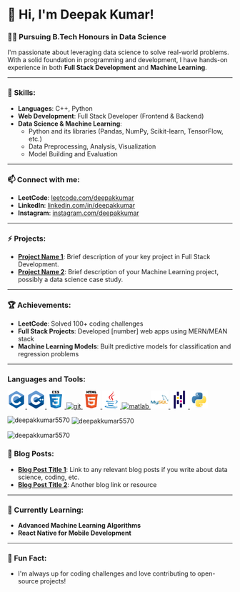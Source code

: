 # 👋 Hi, I'm Deepak Kumar!

### 🧑‍🎓 Pursuing B.Tech Honours in Data Science
I'm passionate about leveraging data science to solve real-world problems. With a solid foundation in programming and development, I have hands-on experience in both **Full Stack Development** and **Machine Learning**.

---

### 💼 Skills:
- **Languages**: C++, Python
- **Web Development**: Full Stack Developer (Frontend & Backend)
- **Data Science & Machine Learning**: 
  - Python and its libraries (Pandas, NumPy, Scikit-learn, TensorFlow, etc.)
  - Data Preprocessing, Analysis, Visualization
  - Model Building and Evaluation

---

### 📫 Connect with me:
- **LeetCode**: [leetcode.com/deepakkumar](https://leetcode.com/deepakkumar)
- **LinkedIn**: [linkedin.com/in/deepakkumar](https://linkedin.com/in/deepakkumar)
- **Instagram**: [instagram.com/deepakkumar](https://instagram.com/deepakkumar)

---

### ⚡ Projects:
- **[Project Name 1](#)**: Brief description of your key project in Full Stack Development.
- **[Project Name 2](#)**: Brief description of your Machine Learning project, possibly a data science case study.
  
---

### 🏆 Achievements:
- **LeetCode**: Solved 100+ coding challenges
- **Full Stack Projects**: Developed [number] web apps using MERN/MEAN stack
- **Machine Learning Models**: Built predictive models for classification and regression problems

---

<h3 align="left">Languages and Tools:</h3>
<p align="left"> <a href="https://www.cprogramming.com/" target="_blank" rel="noreferrer"> <img src="https://raw.githubusercontent.com/devicons/devicon/master/icons/c/c-original.svg" alt="c" width="40" height="40"/> </a> <a href="https://www.w3schools.com/cpp/" target="_blank" rel="noreferrer"> <img src="https://raw.githubusercontent.com/devicons/devicon/master/icons/cplusplus/cplusplus-original.svg" alt="cplusplus" width="40" height="40"/> </a> <a href="https://www.w3schools.com/css/" target="_blank" rel="noreferrer"> <img src="https://raw.githubusercontent.com/devicons/devicon/master/icons/css3/css3-original-wordmark.svg" alt="css3" width="40" height="40"/> </a> <a href="https://git-scm.com/" target="_blank" rel="noreferrer"> <img src="https://www.vectorlogo.zone/logos/git-scm/git-scm-icon.svg" alt="git" width="40" height="40"/> </a> <a href="https://www.w3.org/html/" target="_blank" rel="noreferrer"> <img src="https://raw.githubusercontent.com/devicons/devicon/master/icons/html5/html5-original-wordmark.svg" alt="html5" width="40" height="40"/> </a> <a href="https://www.java.com" target="_blank" rel="noreferrer"> <img src="https://raw.githubusercontent.com/devicons/devicon/master/icons/java/java-original.svg" alt="java" width="40" height="40"/> </a> <a href="https://www.mathworks.com/" target="_blank" rel="noreferrer"> <img src="https://upload.wikimedia.org/wikipedia/commons/2/21/Matlab_Logo.png" alt="matlab" width="40" height="40"/> </a> <a href="https://www.mysql.com/" target="_blank" rel="noreferrer"> <img src="https://raw.githubusercontent.com/devicons/devicon/master/icons/mysql/mysql-original-wordmark.svg" alt="mysql" width="40" height="40"/> </a> <a href="https://pandas.pydata.org/" target="_blank" rel="noreferrer"> <img src="https://raw.githubusercontent.com/devicons/devicon/2ae2a900d2f041da66e950e4d48052658d850630/icons/pandas/pandas-original.svg" alt="pandas" width="40" height="40"/> </a> <a href="https://www.python.org" target="_blank" rel="noreferrer"> <img src="https://raw.githubusercontent.com/devicons/devicon/master/icons/python/python-original.svg" alt="python" width="40" height="40"/> </a> </p>

<p><img align="left" src="https://github-readme-stats.vercel.app/api/top-langs?username=deepakkumar5570&show_icons=true&locale=en&layout=compact" alt="deepakkumar5570" /></p>

<p>&nbsp;<img align="center" src="https://github-readme-stats.vercel.app/api?username=deepakkumar5570&show_icons=true&locale=en" alt="deepakkumar5570" /></p>

<p><img align="center" src="https://github-readme-streak-stats.herokuapp.com/?user=deepakkumar5570&" alt="deepakkumar5570" /></p>

### 📝 Blog Posts:
- **[Blog Post Title 1](#)**: Link to any relevant blog posts if you write about data science, coding, etc.
- **[Blog Post Title 2](#)**: Another blog link or resource

---

### 🌱 Currently Learning:
- **Advanced Machine Learning Algorithms**
- **React Native for Mobile Development**
  
---

### 🤔 Fun Fact:
- I'm always up for coding challenges and love contributing to open-source projects!

